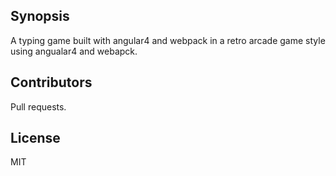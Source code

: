 ## Synopsis

A typing game built with angular4 and webpack in a retro arcade game style using angualar4 and webapck.

## Contributors

Pull requests.

## License
MIT
